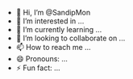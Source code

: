 - 👋 Hi, I’m @SandipMon
- 👀 I’m interested in ...
- 🌱 I’m currently learning ...
- 💞️ I’m looking to collaborate on ...
- 📫 How to reach me ...
- 😄 Pronouns: ...
- ⚡ Fun fact: ...

<!---
SandipMon/SandipMon is a ✨ special ✨ repository because its `README.md` (this file) appears on your GitHub profile.
You can click the Preview link to take a look at your changes.
--->
